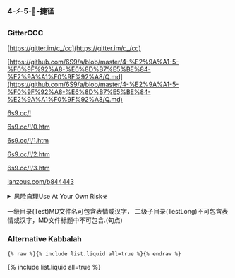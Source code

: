 ### 4-⚡-5-💨-捷径

### GitterCCC
[https://gitter.im/c_/cc](https://gitter.im/c_/cc)

[https://github.com/6S9/a/blob/master/4-%E2%9A%A1-5-%F0%9F%92%A8-%E6%8D%B7%E5%BE%84-%E2%9A%A1%F0%9F%92%A8/Q.md](https://github.com/6S9/a/blob/master/4-%E2%9A%A1-5-%F0%9F%92%A8-%E6%8D%B7%E5%BE%84-%E2%9A%A1%F0%9F%92%A8/Q.md)

[6s9.cc/!](https://6s9.cc/!)

[6s9.cc/!/0.htm](https://6s9.cc/!/0.htm)

[6s9.cc/!/1.htm](https://6s9.cc/!/1.htm)

[6s9.cc/!/2.htm](https://6s9.cc/!/2.htm)

[6s9.cc/!/3.htm](https://6s9.cc/!/3.htm)

[lanzous.com/b844443](https://www.lanzous.com/b844443)

<details><summary>风险自理Use At Your Own Risk☣</summary>

[A9](https://github.com/Alvin9999/new-pac/wiki/ss%E5%85%8D%E8%B4%B9%E8%B4%A6%E5%8F%B7)

</details>

一级目录(Test)MD文件名可包含表情或汉字，
二级子目录(TestLong)不可包含表情或汉字，MD文件标题中不可包含.(句点)

### Alternative Kabbalah

```
{% raw %}{% include list.liquid all=true %}{% endraw %}
```

{% include list.liquid all=true %}
